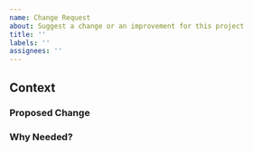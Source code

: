 ```yaml
---
name: Change Request
about: Suggest a change or an improvement for this project
title: ''
labels: ''
assignees: ''
---
```


## Context

### Proposed Change

### Why Needed?
